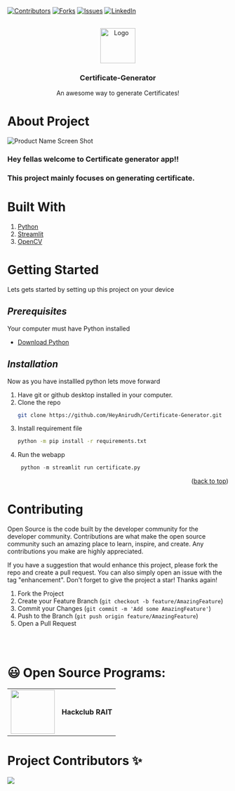 
[![Contributors][contributors-shield]][contributors-url]
[![Forks][forks-shield]][forks-url]
[![Issues][issues-shield]][issues-url]
[![LinkedIn][linkedin-shield]][linkedin-url]


<br />
<div align="center">
   <a href="https://github.com/othneildrew/Best-README-Template">
    <img src="images/logo.png" alt="Logo" width="80" height="80">
    </a>

  <h3 align="center"><strong>Certificate-Generator</strong></h3>

  <p align="center">
    An awesome way to generate Certificates!
    <br />
  </p>
</div>

# About Project
![Product Name Screen Shot]
### Hey fellas welcome to Certificate generator app!! 
### This project mainly focuses on generating certificate.

# Built With 
1.  [Python](https://www.python.org/)
2.  [Streamlit](https://streamlit.io/)
3.  [OpenCV](https://opencv.org/)


# Getting Started 

Lets gets started by setting up this project on your device

## *Prerequisites*

Your computer must have Python installed 

* [Download Python](https://www.python.org/downloads/)

## *Installation*

Now as you have installled python lets move forward
1. Have git or github desktop installed in your computer.
2. Clone the repo
   ```sh
   git clone https://github.com/HeyAnirudh/Certificate-Generator.git
   ```
3. Install requirement file
   ```sh
   python -m pip install -r requirements.txt
   ```
4. Run the webapp
   ```py
    python -m streamlit run certificate.py
   ```

<p align="right">(<a href="#top">back to top</a>)</p>

# Contributing

Open Source is the code built by the developer community for the developer community. Contributions are what make the open source community such an amazing place to learn, inspire, and create. Any contributions you make are highly appreciated.

If you have a suggestion that would enhance this project, please fork the repo and create a pull request. You can also simply open an issue with the tag "enhancement".
Don't forget to give the project a star! Thanks again!

1. Fork the Project
2. Create your Feature Branch (`git checkout -b feature/AmazingFeature`)
3. Commit your Changes (`git commit -m 'Add some AmazingFeature'`)
4. Push to the Branch (`git push origin feature/AmazingFeature`)
5. Open a Pull Request

<!-- CONTACT -->


<br><br>
# 😃 Open Source Programs:

| | |
|---|---|
|<img width = 100 src = "https://user-images.githubusercontent.com/94545831/178086715-dd29081c-f577-4bb6-a7c6-493d0f09b4a6.png"/> | **Hackclub RAIT**|


# Project Contributors ✨
<a href="https://github.com/HeyAnirudh/Certificate-Generator/graphs/contributors">
  <img src="https://contrib.rocks/image?repo=HeyAnirudh/Certificate-Generator" />
</a>


[linkedin-url]:linkedin.com/in/heyanirudh
[linkedin-shield]:  https://img.shields.io/badge/-LinkedIn-black.svg?style=for-the-badge&logo=linkedin&colorB=555
[issues-shield]: https://img.shields.io/github/issues/HeyAnirudh/Certificate-Generator.svg?style=for-the-badge
[issues-url]:https://github.com/HeyAnirudh/Certificate-Generator/issues
[forks-url]: https://github.com/HeyAnirudh/Certificate-Generator/network/members
[contributors-shield]: https://img.shields.io/github/contributors/HeyAnirudh/Certificate-Generator.svg?style=for-the-badge
[contributors-url]: https://github.com/HeyAnirudh/Certificate-Generator/graphs/contributors
[forks-shield]:https://img.shields.io/github/forks/HeyAnirudh/Certificate-Generator.svg?style=for-the-badge
[Product Name Screen Shot]: images/demo.png
